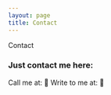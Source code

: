 ```yaml
---
layout: page
title: Contact
---
```


Contact

### Just contact me here:

Call me at: :iphone:
Write to me at: :email:

